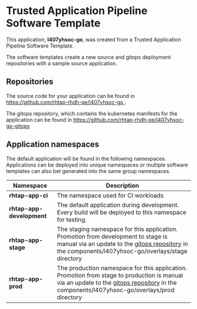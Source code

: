 # Trusted Application Pipeline Software Template

This application, **l407yhsoc-go**, was created from a Trusted Application Pipeline Software Template.

The software templates create a new source and gitops deployment repositories with a sample source application. 

## Repositories

The source code for your application can be found in [https://github.com/rhtap-rhdh-qe/l407yhsoc-go ](https://github.com/rhtap-rhdh-qe/l407yhsoc-go ).
 
The gitops repository, which contains the kubernetes manifests for the application can be found in 
[https://github.com/rhtap-rhdh-qe/l407yhsoc-go-gitops ](https://github.com/rhtap-rhdh-qe/l407yhsoc-go-gitops ) 

## Application namespaces 

The default application will be found in the following namespaces. Applications can be deployed into unique namespaces or multiple software templates can also bet generated into the same group namespaces.  

|  Namespace   |  Description   |  
| -------- | -------- |
| **rhtap-app-ci** | The namespace used for CI workloads |
| **rhtap-app-development** | The default application during development. Every build will be deployed to this namespace for testing. |
| **rhtap-app-stage** | The staging namespace for this application. Promotion from development to stage is manual via an update to the [gitops repository](https://github.com/rhtap-rhdh-qe/l407yhsoc-go-gitops ) in the components/l407yhsoc-go/overlays/stage directory |
| **rhtap-app-prod** | The production namespace for this application. Promotion from stage to production is manual via an update to the [gitops repository](https://github.com/rhtap-rhdh-qe/l407yhsoc-go-gitops ) in the components/l407yhsoc-go/overlays/prod directory |